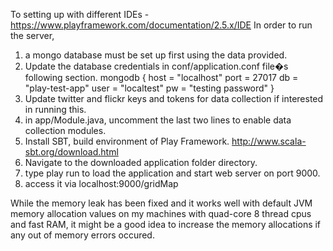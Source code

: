 To setting up with different IDEs - https://www.playframework.com/documentation/2.5.x/IDE
In order to run the server, 
1)	a mongo database must be set up first using the data provided.
2)	Update the database credentials in conf/application.conf file�s following section.
mongodb {
  host = "localhost"
  port = 27017
  db = "play-test-app"
  user = "localtest"
  pw = "testing password"
}
3)	Update twitter and flickr keys and tokens for data collection if interested in running this.
4)  in app/Module.java, uncomment the last two lines to enable data collection modules.
4)	Install SBT, build environment of Play Framework. http://www.scala-sbt.org/download.html
5)	Navigate to the downloaded application folder directory. 
6)	type play run to load the application and start web server on port 9000.
7)	access it via localhost:9000/gridMap

While the memory leak has been fixed and it works well with default JVM memory allocation values on my machines with quad-core 8 thread cpus and fast RAM, it might be a good idea to increase the memory allocations if any out of memory errors occured.    



